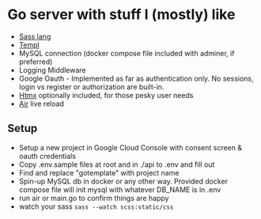 # Go server with stuff I (mostly) like

- [Sass lang](https://sass-lang.com/)
- [Templ](https://templ.guide/)
- MySQL connection (docker compose file included with adminer, if preferred)
- Logging Middleware
- Google Oauth - Implemented as far as authentication only. No sessions, login vs register or authorization are built-in.
- [Htmx](https://htmx.org/) optionally included, for those pesky user needs
- [Air](https://github.com/air-verse/air) live reload

## Setup

- Setup a new project in Google Cloud Console with consent screen & oauth credentials
- Copy .env.sample files at root and in ./api to .env and fill out
- Find and replace "gotemplate" with project name
- Spin-up MySQL db in docker or any other way. Provided docker compose file will init mysql with whatever DB_NAME is in .env
- run air or main.go to confirm things are happy
- watch your sass ```sass --watch scss:static/css```
